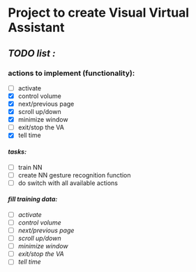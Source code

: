 # Project to create Visual Virtual Assistant 
## <i>TODO list :</i>

### actions to implement (functionality):
- [ ] activate
- [x] control volume
- [x] next/previous page
- [x] scroll up/down
- [x] minimize window
- [ ] exit/stop the VA
- [x] tell time
#### <i>tasks:</i>
 - [ ] train NN
 - [ ] create NN gesture recognition function
 - [ ] do switch with all available actions
#### <i>fill training data:<i>
- [ ] activate
- [ ] control volume
- [ ] next/previous page
- [ ] scroll up/down
- [ ] minimize window
- [ ] exit/stop the VA
- [ ] tell time
